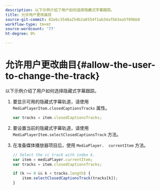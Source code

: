 ```yaml
---
description: 以下示例介绍了用户如何选择隐藏式字幕跟踪。
title: 允许用户更改曲目
source-git-commit: 02ebc3548a254b2a6554f1ab34afbb3ea5f09bb8
workflow-type: tm+mt
source-wordcount: '77'
ht-degree: 0%

---
```


# 允许用户更改曲目{#allow-the-user-to-change-the-track}

以下示例介绍了用户如何选择隐藏式字幕跟踪。

1. 要显示可用的隐藏式字幕轨道，请使用 `MediaPlayerItem.closedCaptionsTracks` 属性。

   ```js
   var tracks = item.closedCaptionsTracks;
   ```

1. 要设置当前的隐藏式字幕轨道，请使用 `MediaPlayerItem.selectClosedCaptionsTrack` 方法。
1. 在准备媒体播放器项目后，使用 ` MediaPlayer.  currentItem ` 方法。

   ```js
   // Select the cc track with index k. 
   var item = mediaPlayer.currentItem;     
   var tracks = item.closedCaptionsTracks; 
   
   if (k >= 0 && k < tracks.length) { 
       item.selectClosedCaptionsTrack(tracks[k]); 
   }
   ```
